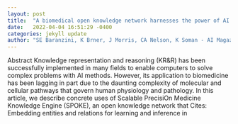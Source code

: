 ```yaml
---
layout: post
title:  "A biomedical open knowledge network harnesses the power of AI to understand deep human biology"
date:   2022-04-04 16:51:29 -0400
categories: jekyll update
author: "SE Baranzini, K Brner, J Morris, CA Nelson, K Soman - AI Magazine, 2022"
---
```

Abstract Knowledge representation and reasoning (KR&R) has been successfully implemented in many fields to enable computers to solve complex problems with AI methods. However, its application to biomedicine has been lagging in part due to the daunting complexity of molecular and cellular pathways that govern human physiology and pathology. In this article, we describe concrete uses of Scalable PrecisiOn Medicine Knowledge Engine (SPOKE), an open knowledge network that Cites: Embedding entities and relations for learning and inference in